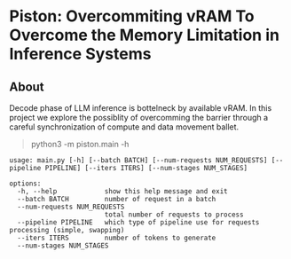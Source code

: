 # Piston: Overcommiting vRAM To Overcome the Memory Limitation in Inference Systems

## About

Decode phase of LLM inference is bottelneck by available vRAM. In this project
we explore the possiblity of overcomming the barrier through a careful
synchronization of compute and data movement ballet.

> python3 -m piston.main -h
```
usage: main.py [-h] [--batch BATCH] [--num-requests NUM_REQUESTS] [--pipeline PIPELINE] [--iters ITERS] [--num-stages NUM_STAGES]

options:
  -h, --help            show this help message and exit
  --batch BATCH         number of request in a batch
  --num-requests NUM_REQUESTS
                        total number of requests to process
  --pipeline PIPELINE   which type of pipeline use for requests processing (simple, swapping)
  --iters ITERS         number of tokens to generate
  --num-stages NUM_STAGES
```
